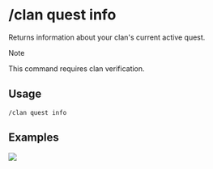 # /clan quest info

Returns information about your clan's current active quest.

> [!NOTE]
> This command requires clan verification.

## Usage

```
/clan quest info
```

## Examples

<img src="https://github.com/xNickyDev/Forkman/assets/111157596/c4853b95-8018-4805-9f7c-9c25ef81e288" class="rounded-corners">